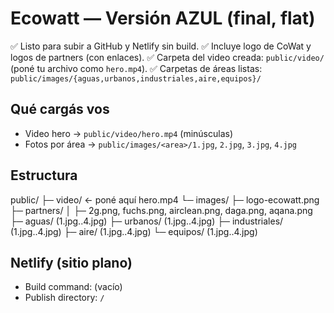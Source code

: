 # Ecowatt — Versión AZUL (final, flat)

✅ Listo para subir a GitHub y Netlify sin build.
✅ Incluye logo de CoWat y logos de partners (con enlaces).
✅ Carpeta del video creada: `public/video/` (poné tu archivo como `hero.mp4`).
✅ Carpetas de áreas listas: `public/images/{aguas,urbanos,industriales,aire,equipos}/`

## Qué cargás vos
- Video hero → `public/video/hero.mp4`  (minúsculas)
- Fotos por área → `public/images/<area>/1.jpg`, `2.jpg`, `3.jpg`, `4.jpg`

## Estructura
public/
 ├─ video/              ← poné aquí hero.mp4
 └─ images/
     ├─ logo-ecowatt.png
     ├─ partners/
     │   ├─ 2g.png, fuchs.png, airclean.png, daga.png, aqana.png
     ├─ aguas/               (1.jpg..4.jpg)
     ├─ urbanos/             (1.jpg..4.jpg)
     ├─ industriales/        (1.jpg..4.jpg)
     ├─ aire/                (1.jpg..4.jpg)
     └─ equipos/             (1.jpg..4.jpg)

## Netlify (sitio plano)
- Build command: (vacío)
- Publish directory: `/`